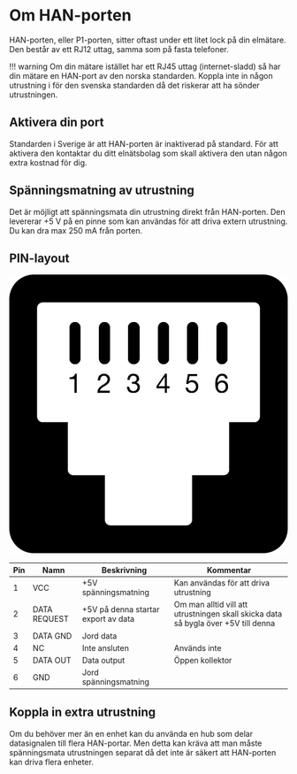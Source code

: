 # Om HAN-porten

HAN-porten, eller P1-porten, sitter oftast under ett litet lock på din elmätare. Den 
består av ett RJ12 uttag, samma som på fasta telefoner.

!!! warning
    Om din mätare istället har ett RJ45 uttag (internet-sladd) så har din mätare en 
    HAN-port av den norska standarden. Koppla inte in någon utrustning i för den 
    svenska standarden då det riskerar att ha sönder utrustningen.

## Aktivera din port

Standarden i Sverige är att HAN-porten är inaktiverad på standard. För att aktivera den
kontaktar du ditt elnätsbolag som skall aktivera den utan någon extra kostnad för dig.

## Spänningsmatning av utrustning

Det är möjligt att spänningsmata din utrustning direkt från HAN-porten. Den levererar 
+5 V på en pinne som kan användas för att driva extern utrustning. Du kan dra max 
250 mA från porten.

## PIN-layout

![HAN-port med PIN layout](images/han-port-with-numbers.svg)

Pin | Namn | Beskrivning | Kommentar
--- | --- | --- | ---
1 | VCC | +5V spänningsmatning | Kan användas för att driva utrustning
2 | DATA REQUEST | +5V på denna startar export av data | Om man alltid vill att utrustningen skall skicka data så bygla över +5V till denna
3 | DATA GND | Jord data | 
4 | NC | Inte ansluten | Används inte 
5 | DATA OUT | Data output | Öppen kollektor
6 | GND | Jord spänningsmatning | 

## Koppla in extra utrustning

Om du behöver mer än en enhet kan du använda en hub som delar datasignalen till flera 
HAN-portar. Men detta kan kräva att man måste spänningsmata utrustningen separat då det 
inte är säkert att HAN-porten kan driva flera enheter.







